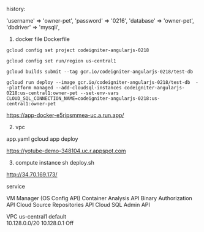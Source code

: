 history: 

 'username' => 'owner-pet',
	'password' => '0216',
	'database' => 'owner-pet',
	'dbdriver' => 'mysqli',

1. docker file Dockerfile  
```
gcloud config set project codeigniter-angularjs-0218
```
```
gcloud config set run/region us-central1
```

```
gcloud builds submit --tag gcr.io/codeigniter-angularjs-0218/test-db
```


```
gcloud run deploy --image gcr.io/codeigniter-angularjs-0218/test-db  --platform managed --add-cloudsql-instances codeigniter-angularjs-0218:us-central1:owner-pet --set-env-vars CLOUD_SQL_CONNECTION_NAME=codeigniter-angularjs-0218:us-central1:owner-pet
```
 
https://app-docker-e5ripsmmea-uc.a.run.app/

2. vpc 

app.yaml 
gcloud app deploy

https://yotube-demo-348104.uc.r.appspot.com


3. compute instance 
sh deploy.sh

http://34.70.169.173/


service

VM Manager (OS Config API)
Container Analysis API
Binary Authorization API
Cloud Source Repositories API
Cloud SQL Admin API


VPC
us-central1	default			
10.128.0.0/20	10.128.0.1			Off	